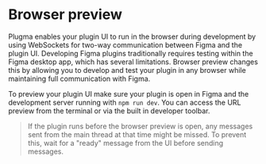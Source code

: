 # Browser preview

Plugma enables your plugin UI to run in the browser during development by using WebSockets for two-way communication between Figma and the plugin UI. Developing Figma plugins traditionally requires testing within the Figma desktop app, which has several limitations. Browser preview changes this by allowing you to develop and test your plugin in any browser while maintaining full communication with Figma.

To preview your plugin UI make sure your plugin is open in Figma and the development server running with `npm run dev`. You can access the URL preview from the terminal or via the built in developer toolbar.

<blockquote class="warning">
If the plugin runs before the browser preview is open, any messages sent from the main thread at that time might be missed. To prevent this, wait for a "ready" message from the UI before sending messages.
</blockquote>

<!-- ## Testing

Figma plugins can run in the browser, but testing them across different browsers usually requires publishing first. Plugma changes that by letting you preview your plugin in the browser. This makes it easy to test manually in different environments, and it also enables automated testing tools like Playwright to verify your plugin works consistently across browsers.

To enable end-to-end testing in the browsers add Playwright as an integration with the following command.

```bash
npx plugma add playwright
``` -->

